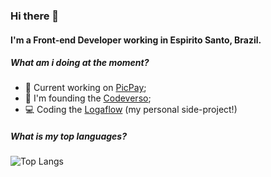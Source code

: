 ### Hi there 👋

#### I'm a Front-end Developer working in Espirito Santo, Brazil.

##### What am i doing at the moment?

- 🏢 Current working on [PicPay](https://picpay.com);
- 🚀 I'm founding the [Codeverso](https://github.com/codeversoteam);
- 💻 Coding the [Logaflow](https://www.logaflow.com/coming-soon) (my personal side-project!)

##### What is my top languages?

![Top Langs](https://github-readme-stats.vercel.app/api/top-langs/?username=antunesgabriel&theme=radical)
